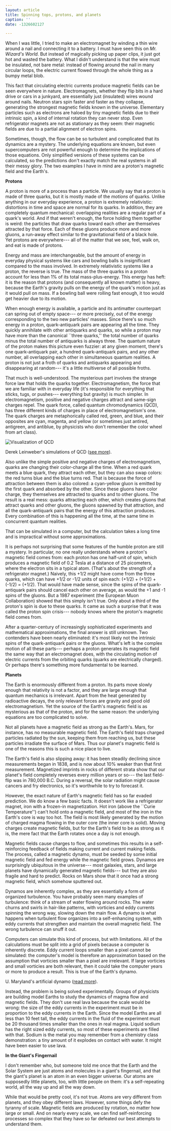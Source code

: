 ```yaml
---
layout: article
title: Spinning tops, protons, and planets
caption: ''
date: -1326602127

---
```


<p>When I was little, I tried to make an electromagnet by winding a thin wire around a nail and connecting it to a battery.  I must have seen this on <i>Mr. Wizard's World.</i>  But instead of magically picking up paper clips, it just got hot and wasted the battery.  What I didn't understand is that the wire must be insulated, not bare metal: instead of flowing around the nail in many circular loops, the electric current flowed through the whole thing as a bumpy metal blob.

<p>This fact that circulating electric currents produce magnetic fields can be seen everywhere in nature.  Electromagnets, whether they flip bits in a hard drive or cars in a junkyard, are essentially just (insulated) wires wound around nails.  Neutron stars spin faster and faster as they collapse, generating the strongest magnetic fields known in the universe.  Elementary particles such as electrons are haloed by tiny magnetic fields due to their intrinsic spin, a kind of internal rotation they can never stop.  Even refrigerator magnets are not as stationary as they seem: their magnetic fields are due to a partial alignment of electron spins.

<p>Sometimes, though, the flow can be so turbulent and complicated that its dynamics are a mystery.  The underlying equations are known, but even supercomputers are not powerful enough to determine the implications of those equations.  Only simplified versions of these systems can be calculated, so the predictions don't exactly match the real systems in all their messy glory.  The two examples I have in mind are a proton's magnetic field and the Earth's.

<!-- more -->

<p><b>Protons</b>

<p>A proton is more of a process than a particle.  We usually say that a proton is made of three quarks, but it is mostly made of the <i>motions</i> of quarks.  Unlike anything in our everyday experience, a proton is extremely relativistic: distortions in time and space are normal for its quarks.  In addition, they are completely quantum mechanical: overlapping realities are a regular part of a quark's world.  And if that weren't enough, the force holding them together is weird: the particles that draw quarks toward each other are themselves attracted by that force.  Each of these gluons produce more and more gluons, a run-away effect similar to the gravitational field of a black hole.  Yet protons are everywhere--- all of the matter that we see, feel, walk on, and eat is made of protons.

<p>Energy and mass are interchangeable, but the amount of energy in everyday physical systems like cars and bowling balls is insignificant compared to the mass involved.  In extremely relativistic systems like a proton, the reverse is true.  The mass of the three quarks in a proton account for less than 1% of its total mass-plus-energy.  This energy has heft: it is the reason that protons (and consequently all known matter) is heavy, because the Earth's gravity pulls on the energy of the quark's motion just as it would pull on mass.  If a bowling ball were rolling fast enough, it too would get heavier due to its motion.

<p>When enough energy is available, a particle and its antimatter counterpart can spring out of empty space--- or more precisely, out of the energy corresponding to the two new particles' masses.  Since there's so much energy in a proton, quark-antiquark pairs are appearing all the time.  They quickly annihilate with other antiquarks and quarks, so while a proton may have more than the canonical ``three quarks,'' the total number of quarks minus the total number of antiquarks is always three.  The quantum nature of the proton makes this picture even fuzzier: at any given moment, there's one quark-antiquark pair, a hundred quark-antiquark pairs, and any other number, all overlapping each other in simultaneous quantum realities.  A proton is not just a froth of quarks and antiquarks appearing and disappearing at random--- it's a little multiverse of all possible froths.

<p>That much is well-understood.  The mysterious part involves the strange force law that holds the quarks together.  Electromagnetism, the force that we are familiar with in everyday life (it's responsible for everything that sticks, tugs, or pushes--- everything but gravity) is much simpler.  In electromagnetism, positive and negative charges attract and same-sign charges repel.  The quark force, called quantum chromodynamics (QCD), has three different kinds of charges in place of electromagnetism's one.  The quark charges are metaphorically called red, green, and blue, and their opposites are cyan, magenta, and yellow (or sometimes just antired, antigreen, and antiblue, by physicists who don't remember the color wheel from art class).

<div class="figure right"><div class="figurerow">
<div><img src="http://www.physics.adelaide.edu.au/theory/staff/leinweber/VisualQCD/Nobel/ActionAPE5LQanimXs30small.gif" alt="Visualization of QCD"></div>
</div>
<div class="caption">
<p>Derek Leinweber's simulations of QCD (<a href="http://www.physics.adelaide.edu.au/theory/staff/leinweber/VisualQCD/Nobel/index.html">see more</a>).</p>
</div></div>

<p>Also unlike the simple positive and negative charges of electromagnetism, quarks are changing their color-charge all the time.  When a red quark meets a blue quark, they attract each other, but they can also swap colors: the red turns blue and the blue turns red.  That is because the force of attraction between them is also colored: a cyan-yellow gluon is emitted by the first quark and absorbed by the other.  Since these gluons have color charge, they themselves are attracted to quarks and to other gluons.  The result is a real mess: quarks attracting each other, which creates gluons that attract quarks and other gluons, the gluons spawned by that attraction, and all the quark-antiquark pairs that the energy of this attraction produces.  Every combination of this is happening all the time, at the same time in concurrent quantum realities.

<p>That can be simulated in a computer, but the calculation takes a long time and is impractical without some approximations.

<p>It is perhaps not surprising that some features of the humble proton are still a mystery.  In particular, no one really understands where a proton's magnetic field comes from: each proton has one half-unit of spin, which produces a magnetic field of 0.2 Tesla at a distance of 25 picometers, where the electron sits in a typical atom.  (That's about the strength of a refrigerator magnet.)  Naively, this +1/2 might have come from the three quarks, which can have +1/2 or -1/2 units of spin each: (+1/2) + (+1/2) + (-1/2) = (+1/2).  That would have made sense, since the spins of the quark-antiquark pairs should cancel each other on average, as would the +1 and -1 spins of the gluons.  But a 1987 experiment (the European Muon Collaboration) showed that this simply isn't true.  Only about a third of the proton's spin is due to these quarks.  It came as such a surprise that it was called the proton spin crisis--- nobody knows where the proton's magnetic field comes from.

<p>After a quarter-century of increasingly sophisticated experiments and mathematical approximations, the final answer is still unknown.  Two contenders have been nearly eliminated: it's most likely not the intrinsic spins of the quark-antiquark pairs or the gluons.  What's left is the complex motion of all these parts--- perhaps a proton generates its magnetic field the same way that an electromagnet does, with the circulating motion of electric currents from the orbiting quarks (quarks are electrically charged).  Or perhaps there's something more fundamental to be learned.

<p><b>Planets</b></p>

<p>The Earth is enormously different from a proton.  Its parts move slowly enough that relativity is not a factor, and they are large enough that quantum mechanics is irrelevant.  Apart from the heat generated by radioactive decays, the only relevant forces are gravity and good old electromagnetism.  Yet the source of the Earth's magnetic field is as mysterious as that of the proton, and for the same reason: the underlying equations are too complicated to solve.

<p>Not all planets have a magnetic field as strong as the Earth's.  Mars, for instance, has no measurable magnetic field.  The Earth's field traps charged particles radiated by the sun, keeping them from reaching us, but these particles irradiate the surface of Mars.  Thus our planet's magnetic field is one of the reasons this is such a nice place to live.

<p>The Earth's field is also slipping away: it has been steadily declining since measurements began in 1838, and is now about 10% weaker than that first measurement.  Magnetized imprints in rocks of different strata show that our planet's field completely reverses every million years or so--- the last field-flip was in 780,000 B.C.  During a reversal, the solar radiation might cause cancers and fry electronics, so it's worthwhile to try to forecast it.

<p>However, the exact nature of Earth's magnetic field has so far evaded prediction.  We do know a few basic facts.  It doesn't work like a refrigerator magnet, iron with a frozen-in magnetization.  Hot iron (above the ``Curie Temperature'') can't hold onto a magnetic field, and most of the iron in the Earth's core is way too hot.  The field is most likely generated by the motion of charged magma flowing in the outer core (the inner core is solid).  Moving charges create magnetic fields, but for the Earth's field to be as strong as it is, the mere fact that the Earth rotates once a day is not enough.

<p>Magnetic fields cause charges to flow, and sometimes this results in a self-reinforcing feedback of fields making current and current making fields.  The process, called a magnetic dynamo, must be seeded by some initial magnetic field and fed energy while the magnetic field grows.  Dynamos are surprisingly ubiquitous in the universe--- most galaxies, stars, and large planets have dynamically generated magnetic fields--- but they are also fragile and hard to predict.  Rocks on Mars show that it once had a strong magnetic field, which somehow sputtered out.

<p>Dynamos are inherently complex, as they are essentially a form of organized turbulence.  You have probably seen many examples of turbulence: think of a stream of water flowing around rocks.  The water churns and swirls in hair-like patterns, with vorticies and eddy currents spinning the wrong way, slowing down the main flow.  A dynamo is what happens when turbulent flow organizes into a self-enhancing system, with eddy currents that strengthen and maintain the overall magnetic field.  The wrong turbulence can snuff it out.

<p>Computers can simulate this kind of process, but with limitations.  All of the calculations must be split into a grid of pixels because a computer is inherently discrete.  Eddy current loops smaller than a pixel cannot be simulated: the computer's model is therefore an approximation based on the assumption that vorticies smaller than a pixel are irrelevant.  If large vorticies and small vorticies are both relevant, then it could take the computer years or more to produce a result.  This is true of the Earth's dynamo.

<div class="figure right"><div class="figurerow">
<div><object width="420" height="262" type="application/x-shockwave-flash" data="http://www.youtube.com/v/bm_iqzmR2cE?version=3&amp;hl=en_US&amp;rel=0">
         <param name="movie" value="http://www.youtube.com/v/bm_iqzmR2cE?version=3&amp;hl=en_US&amp;rel=0"/>
         <param name="allowFullScreen" value="false"/>
         <param name="allowscriptaccess" value="always"/>
     </object></div>
</div>
<div class="caption">
<p>U. Maryland's artificial dynamo (<a href="http://www.nature.com/news/dynamo-maker-ready-to-roll-1.9582">read more</a>).</p>
</div></div>

<p>Instead, the problem is being solved experimentally.  Groups of physicists are building model Earths to study the dynamics of magma flow and magnetic fields.  They don't use real lava because the scale would be wrong: the size of the eddy currents in the experiment must be in proportion to the eddy currents in the Earth.  Since the model Earths are all less than 10 feet tall, the eddy currents in the fluid of the experiment must be 20 thousand times smaller than the ones in real magma.  Liquid sodium has the right sized eddy currents, so most of these experiments are filled with that.  Sodium is the metal you may remember from a chemistry class demonstration: a tiny amount of it explodes on contact with water.  It might have been easier to use lava.

<p><b>In the Giant's Fingernail</b>

<p>I don't remember who, but someone told me once that the Earth and the Solar System are just atoms and molecules in a giant's fingernail, and that the giant's planet is an atom in an even bigger universe.  Our atoms are supposedly little planets, too, with little people on them: it's a self-repeating world, all the way up and all the way down.

<p>While that would be pretty cool, it's not true.  Atoms are very different from planets, and they obey different laws.  However, some things defy the tyranny of scale.  Magnetic fields are produced by rotation, no matter how large or small.  And on nearly every scale, we can find self-reinforcing processes so complex that they have so far defeated our best attempts to understand them.
